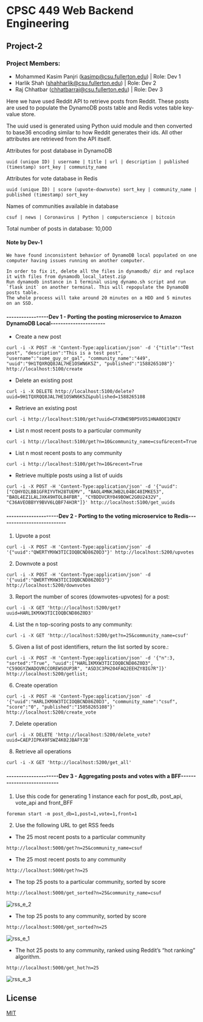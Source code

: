 # CPSC 449 Web Backend Engineering
## Project-2
### Project Members:
* Mohammed Kasim Panjri (kasimp@csu.fullerton.edu) | Role: Dev 1
* Harlik Shah (shahharlik@csu.fullerton.edu) | Role: Dev 2
* Raj Chhatbar (chhatbarraj@csu.fullerton.edu) | Role: Dev 3


Here we have used Reddit API to retrieve posts from Reddit. These posts are used to populate the DynamoDB posts table and Redis votes table key-value store.

The uuid used is generated using Python uuid module and then converted to base36 encoding similar to how Reddit generates their ids.
All other attributes are retrieved from the API itself.

Attributes for post database in DynamoDB
```
uuid (unique ID) | username | title | url | description | published (timestamp) sort_key | community_name
```
Attributes for vote database in Redis
```
uuid (unique ID) | score (upvote-downvote) sort_key | community_name | published (timestamp) sort_key
```

Names of communities available in database
```
csuf | news | Coronavirus | Python | computerscience | bitcoin
```

Total number of posts in database: 10,000

#### Note by Dev-1
```
We have found inconsistent behavior of DynamoDB local populated on one computer having issues running on another computer.

In order to fix it, delete all the files in dynamodb/ dir and replace it with files from dynamodb_local_latest.zip
Run dynamodb instance in 1 terminal using dynamo.sh script and run `flask init` on another terminal. This will repopulate the DynamoDB posts table.
The whole process will take around 20 minutes on a HDD and 5 minutes on an SSD.
```

#### -----------------Dev 1 - Porting the posting microservice to Amazon DynamoDB Local----------------------
* Create a new post
```shell script
curl -i -X POST -H 'Content-Type:application/json' -d '{"title":"Test post", "description":"This is a test post", "username":"some_guy_or_gal", "community_name":"449", "uuid":"9H1TQXRQQ8JAL7HE1OSWN6K5Z", "published":"1588265108"}' http://localhost:5100/create
```
* Delete an existing post
```shell script
curl -i -X DELETE http://localhost:5100/delete?uuid=9H1TQXRQQ8JAL7HE1OSWN6K5Z&published=1588265108
```
* Retrieve an existing post
```shell script
curl -i http://localhost:5100/get?uuid=CFXBWE9BP5VO51HNA0DE1QNIV
```
* List n most recent posts to a particular community
```shell script
curl -i http://localhost:5100/get?n=10&community_name=csuf&recent=True
```
* List n most recent posts to any community
```shell script
curl -i http://localhost:5100/get?n=10&recent=True
```
* Retrieve multiple posts using a list of uuids
```shell script
curl -i -X POST -H 'Content-Type:application/json' -d '{"uuid":["CQHYO2LBB1GFRIYVTH28TUEMV", "BAOL4MNKJWB2L04BC48IMKE53", "BAOL4EZ1LALJXK49HTOL84FBR", "CYBDDVCRY049BOWC2G0U2432V", "C36AVEOBBYY9BVV6LQBF74H3R"]}' http://localhost:5100/get_uuids
```

#### ---------------------Dev 2 - Porting to the voting microservice to Redis---------------------------
1. Upvote a post
```shell script
curl -i -X POST -H 'Content-Type:application/json' -d '{"uuid":"QWERTYMXW3TICIOQBCND86Z0D3"}' http://localhost:5200/upvotes
```
2. Downvote a post
```shell script
curl -i -X POST -H 'Content-Type:application/json' -d '{"uuid":"QWERTYMXW3TICIOQBCND86Z0D3"}' http://localhost:5200/downvotes
```
3. Report the number of scores (downvotes-upvotes) for a post:
```shell script
curl -i -X GET 'http://localhost:5200/get?uuid=HARLIKMXW3TICIOQBCND86Z0D3'
```
4. List the n top-scoring posts to any community:
```shell script
curl -i -X GET 'http://localhost:5200/get?n=25&community_name=csuf'
```
5. Given a list of post identifiers, return the list sorted by score.:
```shell script
curl -i -X POST -H 'Content-Type:application/json' -d '{"n":3, "sorted":"True", "uuid":["HARLIKMXW3TICIOQBCND86Z0D3", "C59OGYZWADQVRCCOREWSOUP3R", "ASD3C3PH204FAQ2EEHZY8IG7R"]}' http://localhost:5200/getlist;
```
6. Create operation
```shell script
curl -i -X POST -H 'Content-Type:application/json' -d '{"uuid":"HARLIKMXW3TICIOQBCND86Z0D3", "community_name":"csuf", "score":"0", "published":"15058265108"}' http://localhost:5200/create_vote
```
7. Delete operation
```shell script
curl -i -X DELETE 'http://localhost:5200/delete_vote?uuid=CAEPJIPK49FSWZ4K02JBAFYJB'
```
8. Retrieve all operations
```shell script
curl -i -X GET 'http://localhost:5200/get_all'
```


#### ---------------------Dev 3 - Aggregating posts and votes with a BFF---------------------------
1) Use this code for generating 1 instance each for post_db, post_api, vote_api and front_BFF
```shell script
foreman start -m post_db=1,post=1,vote=1,front=1
```

2) Use the following URL to get RSS feeds

  * The 25 most recent posts to a particular community
```
http://localhost:5000/get?n=25&community_name=csuf
```

  * The 25 most recent posts to any community
```
http://localhost:5000/get?n=25
```

  * The top 25 posts to a particular community, sorted by score
```
http://localhost:5000/get_sorted?n=25&community_name=csuf
```
![rss_e_2](https://user-images.githubusercontent.com/13769406/81118357-8d6f0000-8edd-11ea-8daa-d2532512b85a.PNG)


  * The top 25 posts to any community, sorted by score
```
http://localhost:5000/get_sorted?n=25
```
![rss_e_1](https://user-images.githubusercontent.com/13769406/81118367-8fd15a00-8edd-11ea-8526-5711d9498d71.PNG)
  * The hot 25 posts to any community, ranked using Reddit’s “hot ranking” algorithm.
```
http://localhost:5000/get_hot?n=25
```
![rss_e_3](https://user-images.githubusercontent.com/13769406/81118346-8b0ca600-8edd-11ea-8462-718c9c08a310.PNG)


## License
[MIT](https://choosealicense.com/licenses/mit/)
